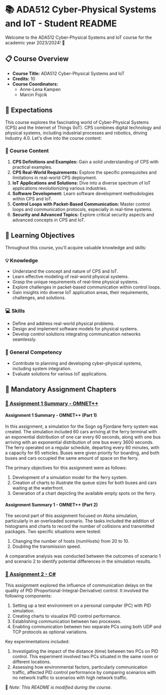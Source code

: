 # 📚 ADA512 Cyber-Physical Systems and IoT - Student README

Welcome to the ADA512 Cyber-Physical Systems and IoT course for the academic year 2023/2024! 🌟

## 📋 Course Overview

- **Course Title:** ADA512 Cyber-Physical Systems and IoT
- **Credits:** 10
- **Course Coordinators:**
  - Anne-Lena Kampen
  - Marcin Fojcik

## 🌟 Expectations

This course explores the fascinating world of Cyber-Physical Systems (CPS) and the Internet of Things (IoT). CPS combines digital technology and physical systems, including industrial processes and robotics, driving Industry 4.0. Let's dive into the course content:

### 📖 Course Content

1. **CPS Definitions and Examples:** Gain a solid understanding of CPS with practical examples.
2. **CPS Real-World Requirements:** Explore the specific prerequisites and limitations in real-world CPS deployment.
3. **IoT Applications and Solutions:** Dive into a diverse spectrum of IoT applications revolutionizing various industries.
4. **Software Development:** Learn software development methodologies within CPS and IoT.
5. **Control Loops with Packet-Based Communication:** Master control loops and communication protocols, especially in real-time systems.
6. **Security and Advanced Topics:** Explore critical security aspects and advanced concepts in CPS and IoT.

## 🎯 Learning Objectives

Throughout this course, you'll acquire valuable knowledge and skills:

### 💡 Knowledge

- Understand the concept and nature of CPS and IoT.
- Learn effective modeling of real-world physical systems.
- Grasp the unique requirements of real-time physical systems.
- Explore challenges in packet-based communication within control loops.
- Gain insights into diverse IoT application areas, their requirements, challenges, and solutions.

### 💻 Skills

- Define and address real-world physical problems.
- Design and implement software models for physical systems.
- Develop control solutions integrating communication networks seamlessly.

### 🤝 General Competency

- Contribute to planning and developing cyber-physical systems, including system integration.
- Evaluate solutions for various IoT applications.

## 📝 Mandatory Assignment Chapters

### [🔗 Assignment 1 Summary - OMNET++](https://github.com/589664/ADA512/tree/main/OMNET%2B%2B)

#### Assignment 1 Summary - OMNET++ (Part 1)

In this assignment, a simulation for the Sogn og Fjordane ferry system was created. The simulation included 60 cars arriving at the ferry terminal with an exponential distribution of one car every 60 seconds, along with one bus arriving with an exponential distribution of one bus every 3600 seconds. The ferry operated on a regular schedule, departing every 60 minutes, with a capacity for 65 vehicles. Buses were given priority for boarding, and both buses and cars occupied the same amount of space on the ferry.

The primary objectives for this assignment were as follows:

1. Development of a simulation model for the ferry system.
2. Creation of charts to illustrate the queue sizes for both buses and cars waiting at the waterfront.
3. Generation of a chart depicting the available empty spots on the ferry.

#### Assignment Summary 1 - OMNET++ (Part 2)

The second part of this assignment focused on Aloha simulation, particularly in an overloaded scenario. The tasks included the addition of histograms and charts to record the number of collisions and transmitted packages. Two specific situations were tested:

1. Changing the number of hosts (numHosts) from 20 to 10.
2. Doubling the transmission speed.

A comparative analysis was conducted between the outcomes of scenario 1 and scenario 2 to identify potential differences in the simulation results.

### [🔗 Assignment 2 - C#](https://github.com/589664/ADA512/tree/main/c%23)

This assignment explored the influence of communication delays on the quality of PID (Proportional-Integral-Derivative) control. It involved the following components:

1. Setting up a test environment on a personal computer (PC) with PID simulation.
2. Creating charts to visualize PID control performance.
3. Establishing communication between two processes.
4. Enabling communication between two separate PCs using both UDP and TCP protocols as optional variations.

Key experimentations included:

1. Investigating the impact of the distance (time) between two PCs on PID control. This experiment involved two PCs situated in the same room or different locations.
2. Assessing how environmental factors, particularly communication traffic, affected PID control performance by comparing scenarios with no network traffic to scenarios with high network traffic.

🚀 *Note: This README is modified during the course.*
